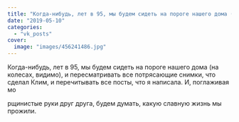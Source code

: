 ```yaml
---
title: "Когда-нибудь, лет в 95, мы будем сидеть на пороге нашего дома (на колесах, видимо), и пересматривать..."
date: "2019-05-10"
categories: 
  - "vk_posts"
cover:
  image: "images/456241486.jpg"
---
```


Когда-нибудь, лет в 95, мы будем сидеть на пороге нашего дома (на колесах, видимо), и пересматривать все потрясающие снимки, что сделал Клим, и перечитывать все посты, что я написала. И, поглаживая мо

<!--more--> рщинистые руки друг друга, будем думать, какую славную жизнь мы прожили.
